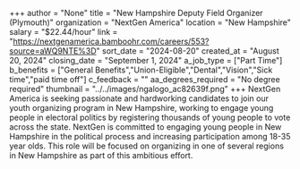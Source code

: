 +++
author = "None"
title = "New Hampshire Deputy Field Organizer (Plymouth)"
organization = "NextGen America"
location = "New Hampshire"
salary = "$22.44/hour"
link = "https://nextgenamerica.bamboohr.com/careers/553?source=aWQ9NTE%3D"
sort_date = "2024-08-20"
created_at = "August 20, 2024"
closing_date = "September 1, 2024"
a_job_type = ["Part Time"]
b_benefits = ["General Benefits","Union-Eligible","Dental","Vision","Sick time","paid time off"]
c_feedback = ""
aa_degrees_required = "No degree required"
thumbnail = "../../images/ngalogo_ac82639f.png"
+++
NextGen America is seeking passionate and hardworking candidates to join our youth organizing program in New Hampshire, working to engage young people in electoral politics by registering thousands of young people to vote across the state. NextGen is committed to engaging young people in New Hampshire in the political process and increasing participation among 18-35 year olds. This role will be focused on organizing in one of several regions in New Hampshire as part of this ambitious effort. 